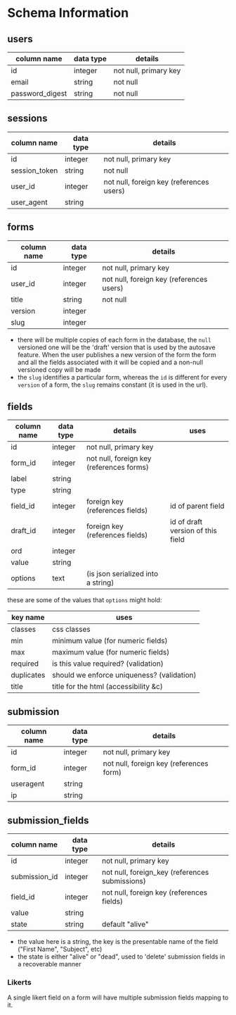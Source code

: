 # Schema Information

## users
column name     | data type | details
----------------|-----------|-----------------------
id              | integer   | not null, primary key
email           | string    | not null
password_digest | string    | not null

## sessions
column name     | data type | details
----------------|-----------|-----------------------
id              | integer   | not null, primary key
session_token   | string    | not null
user_id         | integer   | not null, foreign key (references users)
user_agent      | string    |

## forms
column name | data type | details
------------|-----------|-----------------------
id          | integer   | not null, primary key
user_id     | integer   | not null, foreign key (references users)
title       | string    | not null
version     | integer   |
slug        | integer

* there will be multiple copies of each form in the database, the `null`
versioned one will be the 'draft' version that is used by the autosave feature.
When the user publishes a new version of the form the form and all the fields
associated with it will be copied and a non-null versioned copy will be made
* the `slug` identifies a particular form, whereas the `id` is different for every
`version` of a form, the `slug` remains constant (it is used in the url).

## fields
column name | data type | details                                   | uses
------------|-----------|-------------------------------------------|-----
id          | integer   | not null, primary key                     |
form_id     | integer   | not null, foreign key (references forms)  |
label       | string    |                                           |
type        | string    |                                           |
field_id    | integer   | foreign key (references fields)           | id of parent field
draft_id    | integer   | foreign key (references fields)           | id of draft version of this field
ord         | integer   |                                           |
value       | string    |                                           |
options     | text      | (is json serialized into a string)        |

these are some of the values that `options` might hold:

key name   | uses
-----------|----------
classes    | css classes
min        | minimum value (for numeric fields)
max        | maximum value (for numeric fields)
required   | is this value required? (validation)
duplicates | should we enforce uniqueness? (validation)
title      | title for the html (accessibility &c)

## submission
column name | data type | details
------------|-----------|-----------------------
id          | integer   | not null, primary key
form_id     | integer   | not null, foreign key (references form)
useragent   | string    |
ip          | string    |

## submission_fields
column name   | data type | details
--------------|-----------|-----------------------
id            | integer   | not null, primary key
submission_id | integer   | not null, foreign_key (references submissions)
field_id      | integer   | not null, foreign key (references fields)
value         | string    |
state         | string    | default "alive"

* the value here is a string, the key is the presentable
name of the field ("First Name", "Subject", etc)
* the state is either "alive" or "dead", used to 'delete' submission fields in a
recoverable manner

### Likerts
A single likert field on a form will have multiple submission fields mapping to
it.
